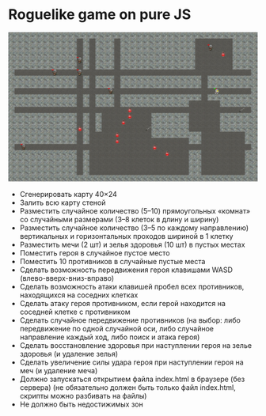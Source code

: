 # Roguelike game on pure JS

<img src="images/demo.jpg">
<ul>
  <li>Сгенерировать карту 40×24</li>
  <li>Залить всю карту стеной</li>
  <li>Разместить случайное количество (5–10) прямоугольных «комнат» со случайными размерами (3–8 клеток в длину и ширину)</li>
  <li>Разместить случайное количество (3–5 по каждому направлению) вертикальных и горизонтальных проходов шириной в 1 клетку</li>
  <li>Разместить мечи (2 шт) и зелья здоровья (10 шт) в пустых местах</li>
  <li>Поместить героя в случайное пустое место</li>
  <li>Поместить 10 противников в случайные пустые места</li>
  <li>Сделать возможность передвижения героя клавишами WASD (влево-вверх-вниз-вправо)</li>
  <li>Сделать возможность атаки клавишей пробел всех противников, находящихся на соседних клетках</li>
  <li>Сделать атаку героя противником, если герой находится на соседней клетке с противником</li>
  <li>Сделать случайное передвижение противников (на выбор: либо передвижение по одной случайной оси, либо случайное направление каждый ход, либо поиск и атака героя)</li>
  <li>Сделать восстановление здоровья при наступлении героя на зелье здоровья (и удаление зелья)</li>
  <li>Сделать увеличение силы удара героя при наступлении героя на меч (и удаление меча)</li>
  <li>Должно запускаться открытием файла index.html в браузере (без сервера) (не обязательно должен быть только файл index.html, скрипты можно разбивать на файлы)</li>
  <li>Не должно быть недостижимых зон</li>
</ul>


